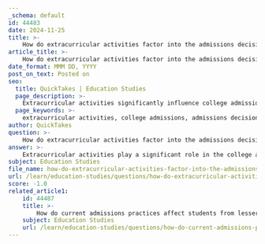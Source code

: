 ```yaml
---
_schema: default
id: 44483
date: 2024-11-25
title: >-
    How do extracurricular activities factor into the admissions decisions?
article_title: >-
    How do extracurricular activities factor into the admissions decisions?
date_format: MMM DD, YYYY
post_on_text: Posted on
seo:
  title: QuickTakes | Education Studies
  page_description: >-
    Extracurricular activities significantly influence college admissions decisions, serving as a key factor alongside academic performance. They demonstrate a student's well-roundedness, personal qualities, and commitment, which admissions committees value when evaluating applicants.
  page_keywords: >-
    extracurricular activities, college admissions, admissions decisions, well-roundedness, leadership roles, personal qualities, commitment, college application, NACAC, student involvement
author: QuickTakes
question: >-
    How do extracurricular activities factor into the admissions decisions?
answer: >-
    Extracurricular activities play a significant role in the college admissions process, serving as a crucial component that helps admissions committees evaluate applicants beyond their academic achievements. Here are some key points regarding how extracurricular activities factor into admissions decisions:\n\n1. **Importance in Admissions**: Extracurricular activities account for approximately 30% of a college application. While academic performance, such as GPA and standardized test scores, remains the primary focus, extracurricular involvement is still considered an important factor. A 2020 survey by the National Association for College Admission Counseling (NACAC) indicated that 86% of colleges view extracurricular activities as a very important or important aspect of admissions decisions.\n\n2. **Demonstrating Well-Roundedness**: Colleges seek students who exhibit a range of interests and skills. Participation in clubs, sports, community service, and leadership roles allows applicants to showcase their passions, commitment, and ability to manage time effectively. This well-roundedness can enhance an applicant's profile, making them more appealing to admissions committees.\n\n3. **Evaluation of Activities**: Admissions officers often assess the depth and breadth of a student's extracurricular involvement. Activities can be categorized into tiers, with higher-tier activities (such as leadership roles or significant achievements) carrying more weight than lower-tier ones. For instance, being the captain of a sports team or qualifying for a national competition can significantly bolster an application compared to less impactful activities.\n\n4. **Personal Qualities and Skills**: Extracurricular activities provide insight into a student's character and personal qualities that may not be evident from academic records alone. Skills such as leadership, teamwork, and initiative are often highlighted through these activities, which can positively influence admissions decisions.\n\n5. **Commitment and Follow-Through**: Colleges are interested in students who demonstrate commitment and the ability to follow through on their interests. Sustained involvement in extracurricular activities signals to admissions officers that a student is likely to engage fully in their college experience.\n\n6. **Variability Among Institutions**: The weight given to extracurricular activities can vary significantly among different types of colleges. Highly selective institutions tend to place greater emphasis on these activities compared to larger, less competitive public universities, which may prioritize academic metrics more heavily.\n\nIn summary, while academic performance is critical, extracurricular activities are an essential aspect of the college admissions process. They provide a more comprehensive view of an applicant, showcasing their interests, skills, and potential contributions to the college community. Students are encouraged to engage in activities that genuinely resonate with them, as authenticity can enhance the impact of their applications.
subject: Education Studies
file_name: how-do-extracurricular-activities-factor-into-the-admissions-decisions.md
url: /learn/education-studies/questions/how-do-extracurricular-activities-factor-into-the-admissions-decisions
score: -1.0
related_article1:
    id: 44487
    title: >-
        How do current admissions practices affect students from lesser resourced schools?
    subject: Education Studies
    url: /learn/education-studies/questions/how-do-current-admissions-practices-affect-students-from-lesser-resourced-schools
---
```


&nbsp;